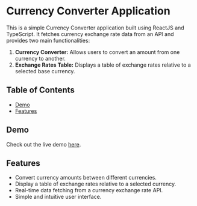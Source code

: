 # Currency Converter Application

This is a simple Currency Converter application built using ReactJS and TypeScript. It fetches currency exchange rate data from an API and provides two main functionalities:

1. **Currency Converter:** Allows users to convert an amount from one currency to another.
2. **Exchange Rates Table:** Displays a table of exchange rates relative to a selected base currency.

## Table of Contents

- [Demo](#demo)
- [Features](#features)

## Demo

Check out the live demo [here](#).

## Features

- Convert currency amounts between different currencies.
- Display a table of exchange rates relative to a selected currency.
- Real-time data fetching from a currency exchange rate API.
- Simple and intuitive user interface.

